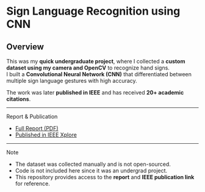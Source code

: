 # Sign Language Recognition using CNN  

## Overview  
This was my **quick undergraduate project**, where I collected a **custom dataset using my camera and OpenCV** to recognize hand signs.  
I built a **Convolutional Neural Network (CNN)** that differentiated between multiple sign language gestures with high accuracy.  

The work was later **published in IEEE** and has received **20+ academic citations**.  

---

Report & Publication  
- [Full Report (PDF)](./SignReport.pdf)  
- [Published in IEEE Xplore](https://ieeexplore.ieee.org/document/9914155)  

---

Note  
- The dataset was collected manually and is not open-sourced.  
- Code is not included here since it was an undergrad project.  
- This repository provides access to the **report** and **IEEE publication link** for reference.  
